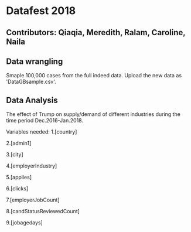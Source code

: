 # Datafest 2018
## Contributors: Qiaqia, Meredith, Ralam, Caroline, Naila

## Data wrangling
Smaple 100,000 cases from the full indeed data. Upload the new data as 'DataGBsample.csv'.

## Data Analysis
The effect of Trump on supply/demand of different industries during the time period Dec.2016-Jan.2018. 

Variables needed:
1.[country]

2.[admin1]

3.[city]

4.[employerIndustry]

5.[applies]

6.[clicks]

7.[employerJobCount] 

8.[candStatusReviewedCount]

9.[jobagedays]
